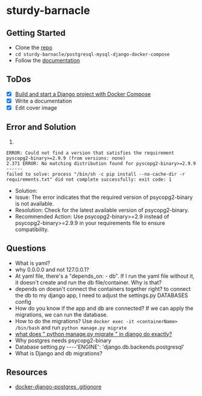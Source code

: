 # sturdy-barnacle

## Getting Started

- Clone the [repo](https://github.com/agcdtmr/sturdy-barnacle)
- `cd sturdy-barnacle/postgresql-mysql-django-docker-compose`
- Follow the [documentation](https://anj.hashnode.dev/setting-up-postgresql-with-django-app-using-docker-compose)


## ToDos

- [x] [Build and start a Django project with Docker Compose](https://www.youtube.com/watch?v=aMqs_y6dZw4&list=PLOLrQ9Pn6cazCfL7v4CdaykNoWMQymM_C&index=2&pp=iAQB)
- [x] Write a documentation
- [x] Edit cover image

## Error and Solution

1. 
```
ERROR: Could not find a version that satisfies the requirement pyscopg2-binary>=2.9.9 (from versions: none)
2.371 ERROR: No matching distribution found for pyscopg2-binary>=2.9.9
------
failed to solve: process "/bin/sh -c pip install --no-cache-dir -r requirements.txt" did not complete successfully: exit code: 1
```

- Solution:
- Issue: The error indicates that the required version of psycopg2-binary is not available.
- Resolution: Check for the latest available version of psycopg2-binary.
- Recommended Action: Use psycopg2-binary>=2.9 instead of psycopg2-binary>=2.9.9 in your requirements file to ensure compatibility.

## Questions

- What is yaml?
- why 0.0.0.0 and not 127.0.0.1?
- At yaml file, there's a "depends_on: - db". If I run the yaml file without it, it doesn't create and run the db file/container. Why is that?
- depends on doesn't connect the containers together right? to connect the db to my django app, I need to adjust the settings.py DATABASES config
- How do you know if the app and db are connected? If we can apply the migrations, we can run the database.
- How to do the migrations? Use `docker exec -it <containerName> /bin/bash` and run `python manage.py migrate`
- [what does " python manage.py migrate " in django do exactly?](https://stackoverflow.com/questions/62311073/what-does-python-manage-py-migrate-in-django-do-exactly)
- Why postgres needs psycopg2-binary
- Database setting.py ----'ENGINE': 'django.db.backends.postgresql'
- What is Django and db migrations?


## Resources

- [docker-django-postgres .gitignore](https://github.com/martingstall/docker-django-postgres/blob/master/.gitignore)

